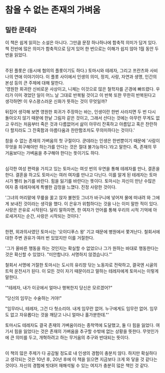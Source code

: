 # 참을 수 없는 존재의 가벼움
## 밀란 쿤데라

이 책은 쉽게 읽히는 소설은 아니다. 그만큼 문장 하나하나에 함축적 의미가 담겨 있다. 책 전반에 많은 의미가 함축적으로 담겨 있어 한 번으로는 이해가 쉽지 않아 1월 동안 두 번을 읽었다.

<br>
주된 플롯은 (동시에 협의의 플롯이기도 하다.) 토마시와 테레자, 그리고 프란츠와 사비나의 연애 이야기이다. 이 플롯 사이에서 인생의 의미, 정치, 사랑, 자연과 생명, 인간의 본성 등의 큰 주제에 대해 말한다.

<br>
 &#39;영원한 회귀란 신비로운 사상이고, 니체는 이것으로 많은 철학자를 곤경에 빠뜨렸다. 우리가 이미 겪었던 일이 어느 날 그대로 반복될 것이고 이 반복 또한 무한히 반복된다고 생각하면! 이 우스꽝스러운 신화가 뜻하는 것이 무엇일까?

 뒤집어 생각해 보면 영원한 회귀가 주장하는 바는, 인생이란 한번 사라지면 두 번 다시 돌아오지 않기 때문에 한낱 그림자 같은 것이고, 그래서 산다는 것에는 아무런 무게도 없고 우리는 처음부터 죽은 것과 다름없어서 삶이 아무리 잔혹하고 아름답고 혹은 찬란하다 할지라도 그 잔혹함과 아름다움과 찬란함조차도 무의미하다는 것이다.&#39;

참을 수 없는 존재의 가벼움의 첫 구절이다. 쿤데라는 인생은 한번뿐이기 때문에 &#39;사람이 무엇을 희구해야만 하는가를 안다는 것은 절대 불가능하다.&#39;라고 말한다. 즉, 존재의 무거움보다는 가벼움을 추구해야 한다는 뜻이기도 하다.

<br>
 심각한 여성 편력을 가지고 있는 토마시는 여섯 번의 우연을 통해 테레자를 만나, 결혼을 한다. 결혼을 하고도 토마시는 여러 여자를 만나고 다닌다. 이를 알게 된 테레자는 토마시가 빨리 늙기를 바란다. 힘을 잃기를 바란다는 뜻이다. 토마시는 자신이 만난 수많은 여자 중 테레자에게 특별한 감정을 느꼈다. 진정 사랑한 것이다.

 &#39;그녀의 머리맡에 무릎을 꿇고 앉자 불현듯 그녀가 바구니에 넣어져 물에 떠내려 와 그에게 보내진 것이라는 생각을 했다. 이 은유가 위험하다는 것을 나는 이미 말한 적이 있다. 사랑은 은유로 시작된다. 달리 말하자면, 한 여자가 언어를 통해 우리의 시적 기억에 아로새겨지는 순간, 사랑은 시작되는 것이다.&#39;

<br>
 한편, 외과의사였던 토마시는 &#39;오이디푸스 왕&#39; 기고 때문에 병원에서 쫓겨난다. 철회서에 대한 주변 권유가 여러 번 있었지만 이를 거절한다.

 &#39;그가 올바른 행동을 하는 것인지는 확실할 수 없었으나 그가 원하는 바대로 행동한다는 것은 확신할 수 있었다. &quot;미안합니다. 서명하지 않겠습니다.&quot;&#39;

 철회서 서명에 거절한 토마시는 도시의 유리창 닦는 노동자로 전락하고, 결국엔 시골의 트럭 운전사가 된다. 이 모든 것이 자기 때문이라고 말하는 테레자에게 토마시는 이렇게 말한다.

 &#39;&quot;테레자, 내가 이곳에서 얼마나 행복한지 당신은 모르겠어?&quot;

 &quot;당신의 임무는 수술하는 거야!&quot;

 &quot;임무라니, 테레자, 그건 다 헛소리야. 내게 임무란 없어. 누구에게도 임무란 없어. 임무도 없고 자유롭다는 것을 깨닫고 나니 얼마나 홀가분한데.&quot;&#39;

 토마시도 테레자도 결국 존재의 가벼움이라는 종착역에 도달했고, 둘 다 힘을 잃었다. 여기서 힘을 잃었다는 것은 존재의 가벼움을 추구할 수밖에 없는 상황을 뜻한다. 무엇인가에 큰 의미를 두고, 개혁하려고 하는 무거움의 추구와 반대되는 뜻이다.

<br>
 이 책의 많은 주제가 다 공감될 정도로 내 인생의 경험이 충분치 않다. 하지만 확실하다고 생각되는 것은 10년 후, 20년 후에 이 책을 읽으면 지금보다 크게 와 닿을 것 같다는 것이다. 자신의 경험에 빗대어 재해석될 수 있는 여지가 충분히 많은 책인 것 같다.
